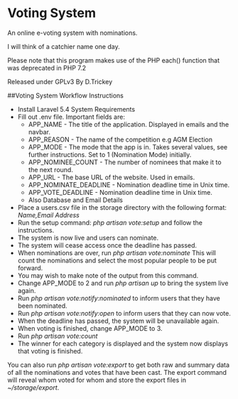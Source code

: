# Voting System
An online e-voting system with nominations.

I will think of a catchier name one day.

Please note that this program makes use of the PHP each() function that was deprecated in PHP 7.2

Released under GPLv3 By D.Trickey


##Voting System Workflow Instructions

* Install Laravel 5.4 System Requirements
* Fill out .env file. Important fields are:
    * APP_NAME - The title of the application. Displayed in emails and the navbar.
    * APP_REASON - The name of the competition e.g AGM Election
    * APP_MODE - The mode that the app is in. Takes several values, see further instructions. Set to 1 (Nomination Mode) initially.
    * APP_NOMINEE_COUNT - The number of nominees that make it to the next round.
    * APP_URL - The base URL of the website. Used in emails.
    * APP_NOMINATE_DEADLINE - Nomination deadline time in Unix time.
    * APP_VOTE_DEADLINE - Nomination deadline time in Unix time.
    * Also Database and Email Details
* Place a users.csv file in the storage directory with the following format: *Name,Email Address*
* Run the setup command: *php artisan vote:setup* and follow the instructions.
* The system is now live and users can nominate.
* The system will cease access once the deadline has passed.
* When nominations are over, run *php artisan vote:nominate* This will count the nominations and select the most popular people to be put forward.
* You may wish to make note of the output from this command.
* Change APP_MODE to 2 and run *php artisan up* to bring the system live again.
* Run *php artisan vote:notify:nominated* to inform users that they have been nominated.
* Run *php artisan vote:notify:open* to inform users that they can now vote.
* When the deadline has passed, the system will be unavailable again.
* When voting is finished, change APP_MODE to 3.
* Run *php artisan vote:count*
* The winner for each category is displayed and the system now displays that voting is finished.
     
You can also run *php artisan vote:export* to get both raw and summary data of all the nominations and votes that have been cast.
The export command will reveal whom voted for whom and store the export files in *~/storage/export*.